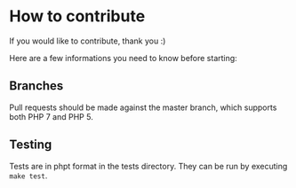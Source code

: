 # How to contribute

If you would like to contribute, thank you :)

Here are a few informations you need to know before starting:

## Branches

Pull requests should be made against the master branch, which supports both PHP 7 and PHP 5.

## Testing

Tests are in phpt format in the tests directory. They can be run by executing `make test`.
